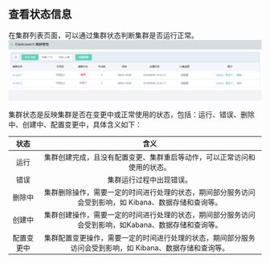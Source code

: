 ## 查看状态信息
在集群列表页面，可以通过集群状态判断集群是否运行正常。</br>
 ![查询1](https://github.com/jdcloudcom/cn/blob/Elasticsearch/image/Internet-Middleware/JCS%20for%20Elasticsearch/集群状态-01.png)

集群状态是反映集群是否在变更中或正常使用的状态，包括：运行、错误、删除中、创建中、配置变更中，具体含义如下：</br>

状态 | 含义
:---: | :---:
运行 | 集群创建完成，且没有配置变更、集群重启等动作，可以正常访问和使用的状态。 |
错误 | 集群运行过程中出现错误。 |
删除中 | 集群删除操作，需要一定的时间进行处理的状态，期间部分服务访问会受到影响，如 Kibana、数据存储和查询等。 |
创建中 | 集群创建操作，需要一定的时间进行处理的状态，期间部分服务访问会受到影响，如Kabana、数据存储和查询等。 |
配置变更中 | 集群配置变更操作，需要一定的时间进行处理的状态，期间部分服务访问会受到影响，如 Kibana、数据存储和查询等。|
</br>
